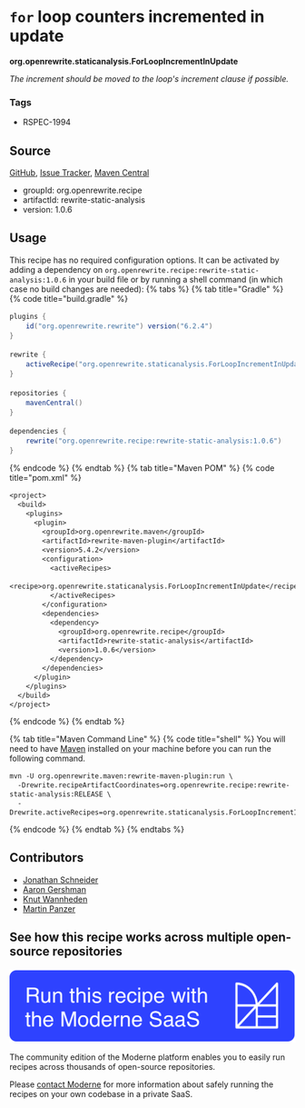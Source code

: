 # `for` loop counters incremented in update

**org.openrewrite.staticanalysis.ForLoopIncrementInUpdate**

_The increment should be moved to the loop's increment clause if possible._

### Tags

* RSPEC-1994

## Source

[GitHub](https://github.com/openrewrite/rewrite-static-analysis/blob/main/src/main/java/org/openrewrite/staticanalysis/ForLoopIncrementInUpdate.java), [Issue Tracker](https://github.com/openrewrite/rewrite-static-analysis/issues), [Maven Central](https://central.sonatype.com/artifact/org.openrewrite.recipe/rewrite-static-analysis/1.0.6/jar)

* groupId: org.openrewrite.recipe
* artifactId: rewrite-static-analysis
* version: 1.0.6


## Usage

This recipe has no required configuration options. It can be activated by adding a dependency on `org.openrewrite.recipe:rewrite-static-analysis:1.0.6` in your build file or by running a shell command (in which case no build changes are needed): 
{% tabs %}
{% tab title="Gradle" %}
{% code title="build.gradle" %}
```groovy
plugins {
    id("org.openrewrite.rewrite") version("6.2.4")
}

rewrite {
    activeRecipe("org.openrewrite.staticanalysis.ForLoopIncrementInUpdate")
}

repositories {
    mavenCentral()
}

dependencies {
    rewrite("org.openrewrite.recipe:rewrite-static-analysis:1.0.6")
}
```
{% endcode %}
{% endtab %}
{% tab title="Maven POM" %}
{% code title="pom.xml" %}
```markup
<project>
  <build>
    <plugins>
      <plugin>
        <groupId>org.openrewrite.maven</groupId>
        <artifactId>rewrite-maven-plugin</artifactId>
        <version>5.4.2</version>
        <configuration>
          <activeRecipes>
            <recipe>org.openrewrite.staticanalysis.ForLoopIncrementInUpdate</recipe>
          </activeRecipes>
        </configuration>
        <dependencies>
          <dependency>
            <groupId>org.openrewrite.recipe</groupId>
            <artifactId>rewrite-static-analysis</artifactId>
            <version>1.0.6</version>
          </dependency>
        </dependencies>
      </plugin>
    </plugins>
  </build>
</project>
```
{% endcode %}
{% endtab %}

{% tab title="Maven Command Line" %}
{% code title="shell" %}
You will need to have [Maven](https://maven.apache.org/download.cgi) installed on your machine before you can run the following command.

```shell
mvn -U org.openrewrite.maven:rewrite-maven-plugin:run \
  -Drewrite.recipeArtifactCoordinates=org.openrewrite.recipe:rewrite-static-analysis:RELEASE \
  -Drewrite.activeRecipes=org.openrewrite.staticanalysis.ForLoopIncrementInUpdate
```
{% endcode %}
{% endtab %}
{% endtabs %}

## Contributors
* [Jonathan Schneider](mailto:jkschneider@gmail.com)
* [Aaron Gershman](mailto:aegershman@gmail.com)
* [Knut Wannheden](mailto:knut@moderne.io)
* [Martin Panzer](mailto:postremus1996@googlemail.com)


## See how this recipe works across multiple open-source repositories

[![Moderne Link Image](/.gitbook/assets/ModerneRecipeButton.png)](https://app.moderne.io/recipes/org.openrewrite.staticanalysis.ForLoopIncrementInUpdate)

The community edition of the Moderne platform enables you to easily run recipes across thousands of open-source repositories.

Please [contact Moderne](https://moderne.io/product) for more information about safely running the recipes on your own codebase in a private SaaS.
